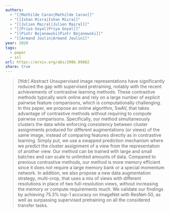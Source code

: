 ```yaml
---
authors:
  - "[[Mathilde Caron|Mathilde Caron]]"
  - "[[Ishan Misra|Ishan Misra]]"
  - "[[Julien Mairal|Julien Mairal]]"
  - "[[Priya Goyal|Priya Goyal]]"
  - "[[Piotr Bojanowski|Piotr Bojanowski]]"
  - "[[Armand Joulin|Armand Joulin]]"
year: 2020
tags:
  - paper
  - ssl
url: https://arxiv.org/abs/2006.09882
share: true
---
```

> [!tldr] Abstract
> Unsupervised image representations have significantly reduced the gap with supervised pretraining, notably with the recent achievements of contrastive learning methods. These contrastive methods typically work online and rely on a large number of explicit pairwise feature comparisons, which is computationally challenging. In this paper, we propose an online algorithm, SwAV, that takes advantage of contrastive methods without requiring to compute pairwise comparisons. Specifically, our method simultaneously clusters the data while enforcing consistency between cluster assignments produced for different augmentations (or views) of the same image, instead of comparing features directly as in contrastive learning. Simply put, we use a swapped prediction mechanism where we predict the cluster assignment of a view from the representation of another view. Our method can be trained with large and small batches and can scale to unlimited amounts of data. Compared to previous contrastive methods, our method is more memory efficient since it does not require a large memory bank or a special momentum network. In addition, we also propose a new data augmentation strategy, multi-crop, that uses a mix of views with different resolutions in place of two full-resolution views, without increasing the memory or compute requirements much. We validate our findings by achieving 75.3% top-1 accuracy on ImageNet with ResNet-50, as well as surpassing supervised pretraining on all the considered transfer tasks.

